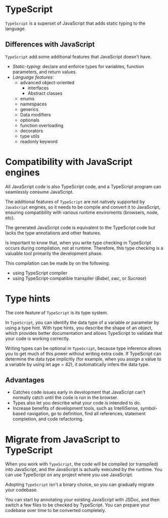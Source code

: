 # TypeScript

`TypeScript` is a superset of JavaScript that adds static typing to the language.

## Differences with JavaScript

`TypeScript` add some additional features that JavaScript doesn't have.

- _Static-typing_: declare and enforce types for variables, function parameters, and return values.
- _Language features_:
  - advanced object-oriented
    - interfaces
    - Abstract classes
  - enums
  - namespaces
  - generics
  - Data modifiers
  - optionals
  - function overloading
  - decorators
  - type utils
  - readonly keyword

# Compatibility with JavaScript engines

All JavaScript code is also TypeScript code, and a TypeScript program can seamlessly consume JavaScript.

The additional features of `TypeScript` are not natively supported by `JavaScript` engines, so it needs to be compile and convert it to JavaScript, ensuring compatibility with various runtime enviroments (browsers, node, etc).

The generated JavaScript code is equivalent to the TypeScript code but lacks the type annotations and other features.

Is important to know that, when you write type checking in TypeScript occurs during compilation, not at runtime. Therefore, this type checking is a valuable tool primarily the development phase.

This compilation can be made by on the following:

- using TypeScript compiler
- using TypeScript-compatible transpiler (_Babel_, _swc_, or _Sucrase_)

# Type hints

The core feature of `TypeScript` is its type system.

In `TypeScript`, you can identify the data type of a variable or parameter by using a type hint. With type hints, you describe the shape of an object, which provides better documentation and allows TypeScript to validate that your code is working correctly.

Writing types can be optional in `TypeScript`, because type inference allows you to get much of this power without writing extra code. If TypeScript can determine the data type implicitly (for example, when you assign a value to a variable by using let age = 42), it automatically infers the data type.

## Advantages

- Catches code issues early in development that JavaScript can't normally catch until the code is run in the browser.
- Types also let you describe what your code is intended to do.
- Increase benefits of development tools, such as IntelliSense, symbol-based navigation, go to definition, find all references, statement completion, and code refactoring.

# Migrate from JavaScript to TypeScript

When you work with `TypeScript`, the code will be compiled (or transpiled) into JavaScript, and the JavaScript is actually executed by the runtime. You can use TypeScript on any project where you use JavaScript.

Adopting `TypeScript` isn't a binary choice, so you can gradually migrate your codebase.

You can start by annotating your existing JavaScript with JSDoc, and then switch a few files to be checked by TypeScript. You can prepare your codebase over time to be converted completely.
